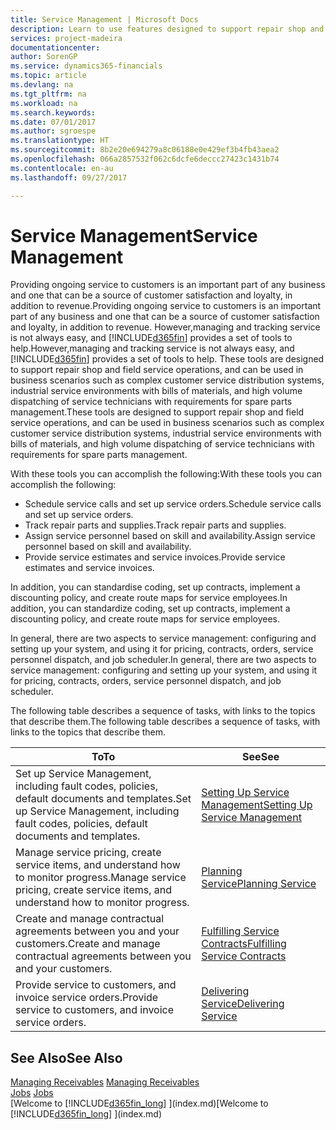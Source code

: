 ```yaml
---
title: Service Management | Microsoft Docs
description: Learn to use features designed to support repair shop and field service operations.
services: project-madeira
documentationcenter: 
author: SorenGP
ms.service: dynamics365-financials
ms.topic: article
ms.devlang: na
ms.tgt_pltfrm: na
ms.workload: na
ms.search.keywords: 
ms.date: 07/01/2017
ms.author: sgroespe
ms.translationtype: HT
ms.sourcegitcommit: 8b2e20e694279a8c06188e0e429ef3b4fb43aea2
ms.openlocfilehash: 066a2857532f062c6dcfe6deccc27423c1431b74
ms.contentlocale: en-au
ms.lasthandoff: 09/27/2017

---
```

# <a name="service-management"></a><span data-ttu-id="5bec3-103">Service Management</span><span class="sxs-lookup"><span data-stu-id="5bec3-103">Service Management</span></span>
<span data-ttu-id="5bec3-104">Providing ongoing service to customers is an important part of any business and one that can be a source of customer satisfaction and loyalty, in addition to revenue.</span><span class="sxs-lookup"><span data-stu-id="5bec3-104">Providing ongoing service to customers is an important part of any business and one that can be a source of customer satisfaction and loyalty, in addition to revenue.</span></span> <span data-ttu-id="5bec3-105">However,managing and tracking service is not always easy, and [!INCLUDE[d365fin](includes/d365fin_md.md)] provides a set of tools to help.</span><span class="sxs-lookup"><span data-stu-id="5bec3-105">However,managing and tracking service is not always easy, and [!INCLUDE[d365fin](includes/d365fin_md.md)] provides a set of tools to help.</span></span> <span data-ttu-id="5bec3-106">These tools are designed to support repair shop and field service operations, and can be used in business scenarios such as complex customer service distribution systems, industrial service environments with bills of materials, and high volume dispatching of service technicians with requirements for spare parts management.</span><span class="sxs-lookup"><span data-stu-id="5bec3-106">These tools are designed to support repair shop and field service operations, and can be used in business scenarios such as complex customer service distribution systems, industrial service environments with bills of materials, and high volume dispatching of service technicians with requirements for spare parts management.</span></span>  

 <span data-ttu-id="5bec3-107">With these tools you can accomplish the following:</span><span class="sxs-lookup"><span data-stu-id="5bec3-107">With these tools you can accomplish the following:</span></span>  

* <span data-ttu-id="5bec3-108">Schedule service calls and set up service orders.</span><span class="sxs-lookup"><span data-stu-id="5bec3-108">Schedule service calls and set up service orders.</span></span>  
* <span data-ttu-id="5bec3-109">Track repair parts and supplies.</span><span class="sxs-lookup"><span data-stu-id="5bec3-109">Track repair parts and supplies.</span></span>  
* <span data-ttu-id="5bec3-110">Assign service personnel based on skill and availability.</span><span class="sxs-lookup"><span data-stu-id="5bec3-110">Assign service personnel based on skill and availability.</span></span>  
* <span data-ttu-id="5bec3-111">Provide service estimates and service invoices.</span><span class="sxs-lookup"><span data-stu-id="5bec3-111">Provide service estimates and service invoices.</span></span>  

<span data-ttu-id="5bec3-112">In addition, you can standardise coding, set up contracts, implement a discounting policy, and create route maps for service employees.</span><span class="sxs-lookup"><span data-stu-id="5bec3-112">In addition, you can standardize coding, set up contracts, implement a discounting policy, and create route maps for service employees.</span></span>  

<span data-ttu-id="5bec3-113">In general, there are two aspects to service management: configuring and setting up your system, and using it for pricing, contracts, orders, service personnel dispatch, and job scheduler.</span><span class="sxs-lookup"><span data-stu-id="5bec3-113">In general, there are two aspects to service management: configuring and setting up your system, and using it for pricing, contracts, orders, service personnel dispatch, and job scheduler.</span></span>  

<span data-ttu-id="5bec3-114">The following table describes a sequence of tasks, with links to the topics that describe them.</span><span class="sxs-lookup"><span data-stu-id="5bec3-114">The following table describes a sequence of tasks, with links to the topics that describe them.</span></span>   

|<span data-ttu-id="5bec3-115">**To**</span><span class="sxs-lookup"><span data-stu-id="5bec3-115">**To**</span></span>|<span data-ttu-id="5bec3-116">**See**</span><span class="sxs-lookup"><span data-stu-id="5bec3-116">**See**</span></span>|  
|------------|-------------|  
|<span data-ttu-id="5bec3-117">Set up Service Management, including fault codes, policies, default documents and templates.</span><span class="sxs-lookup"><span data-stu-id="5bec3-117">Set up Service Management, including fault codes, policies, default documents and templates.</span></span>|[<span data-ttu-id="5bec3-118">Setting Up Service Management</span><span class="sxs-lookup"><span data-stu-id="5bec3-118">Setting Up Service Management</span></span>](service-setup-service.md)|  
|<span data-ttu-id="5bec3-119">Manage service pricing, create service items, and understand how to monitor progress.</span><span class="sxs-lookup"><span data-stu-id="5bec3-119">Manage service pricing, create service items, and understand how to monitor progress.</span></span>|[<span data-ttu-id="5bec3-120">Planning Service</span><span class="sxs-lookup"><span data-stu-id="5bec3-120">Planning Service</span></span>](service-plan-service.md)|  
|<span data-ttu-id="5bec3-121">Create and manage contractual agreements between you and your customers.</span><span class="sxs-lookup"><span data-stu-id="5bec3-121">Create and manage contractual agreements between you and your customers.</span></span>|[<span data-ttu-id="5bec3-122">Fulfilling Service Contracts</span><span class="sxs-lookup"><span data-stu-id="5bec3-122">Fulfilling Service Contracts</span></span>](service-fulfill-service-contracts.md)|  
|<span data-ttu-id="5bec3-123">Provide service to customers, and invoice service orders.</span><span class="sxs-lookup"><span data-stu-id="5bec3-123">Provide service to customers, and invoice service orders.</span></span>|[<span data-ttu-id="5bec3-124">Delivering Service</span><span class="sxs-lookup"><span data-stu-id="5bec3-124">Delivering Service</span></span>](service-deliver-service.md)|  

## <a name="see-also"></a><span data-ttu-id="5bec3-125">See Also</span><span class="sxs-lookup"><span data-stu-id="5bec3-125">See Also</span></span>  
<span data-ttu-id="5bec3-126">[Managing Receivables](receivables-manage-receivables.md) </span><span class="sxs-lookup"><span data-stu-id="5bec3-126">[Managing Receivables](receivables-manage-receivables.md) </span></span>  
<span data-ttu-id="5bec3-127">[Jobs](projects-how-create-jobs.md) </span><span class="sxs-lookup"><span data-stu-id="5bec3-127">[Jobs](projects-how-create-jobs.md) </span></span>  
<span data-ttu-id="5bec3-128">[Welcome to [!INCLUDE[d365fin_long](includes/d365fin_long_md.md)] ](index.md)</span><span class="sxs-lookup"><span data-stu-id="5bec3-128">[Welcome to [!INCLUDE[d365fin_long](includes/d365fin_long_md.md)] ](index.md)</span></span>

